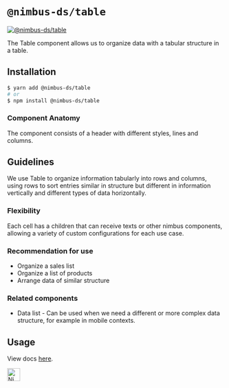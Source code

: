 # `@nimbus-ds/table`

[![@nimbus-ds/table](https://img.shields.io/npm/v/@nimbus-ds/table?label=%40nimbus-ds%2Ftable)](https://www.npmjs.com/package/@nimbus-ds/table)

The Table component allows us to organize data with a tabular structure in a table.

## Installation

```sh
$ yarn add @nimbus-ds/table
# or
$ npm install @nimbus-ds/table
```

### Component Anatomy

The component consists of a header with different styles, lines and columns.

## Guidelines

We use Table to organize information tabularly into rows and columns, using rows to sort entries similar in structure but different in information vertically and different types of data horizontally.

### Flexibility

Each cell has a children that can receive texts or other nimbus components, allowing a variety of custom configurations for each use case.

### Recommendation for use

- Organize a sales list
- Organize a list of products
- Arrange data of similar structure

### Related components

- Data list - Can be used when we need a different or more complex data structure, for example in mobile contexts.

## Usage

View docs [here](https://nimbus.nuvemshop.com.br/documentation/atomic-components/table).

<img alt="Nimbus" style="margin-bottom: 30px;" src="https://tiendanube.github.io/design-system-nimbus/static/media/nimbus-logo.ab60bd79.png" height="30" />
